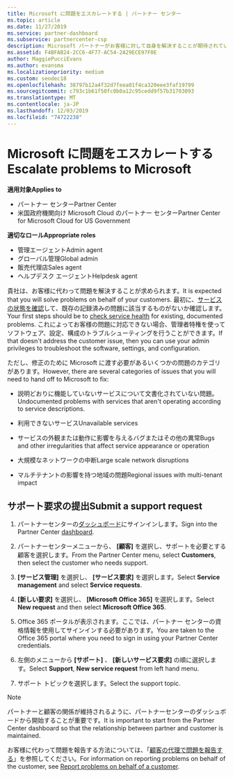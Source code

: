 ```yaml
---
title: Microsoft に問題をエスカレートする | パートナー センター
ms.topic: article
ms.date: 11/27/2019
ms.service: partner-dashboard
ms.subservice: partnercenter-csp
description: Microsoft パートナーがお客様に対して自身を解決することが期待されている問題と、Microsoft にエスカレートする必要がある問題について説明します。
ms.assetid: F4BFAB24-2CC6-4F77-AC54-2A29ECE97F0E
author: MaggiePucciEvans
ms.author: evansma
ms.localizationpriority: medium
ms.custom: seodec18
ms.openlocfilehash: 38797b12a4f32d7feea01f4ca320eee3faf19799
ms.sourcegitcommit: c793c1b61f50fc0b0a12c95cedd9f57b31703093
ms.translationtype: MT
ms.contentlocale: ja-JP
ms.lasthandoff: 12/03/2019
ms.locfileid: "74722238"
---
```

# <a name="escalate-problems-to-microsoft"></a><span data-ttu-id="fc4b7-103">Microsoft に問題をエスカレートする</span><span class="sxs-lookup"><span data-stu-id="fc4b7-103">Escalate problems to Microsoft</span></span>

<span data-ttu-id="fc4b7-104">**適用対象**</span><span class="sxs-lookup"><span data-stu-id="fc4b7-104">**Applies to**</span></span>

- <span data-ttu-id="fc4b7-105">パートナー センター</span><span class="sxs-lookup"><span data-stu-id="fc4b7-105">Partner Center</span></span>
- <span data-ttu-id="fc4b7-106">米国政府機関向け Microsoft Cloud のパートナー センター</span><span class="sxs-lookup"><span data-stu-id="fc4b7-106">Partner Center for Microsoft Cloud for US Government</span></span>

<span data-ttu-id="fc4b7-107">**適切なロール**</span><span class="sxs-lookup"><span data-stu-id="fc4b7-107">**Appropriate roles**</span></span>

- <span data-ttu-id="fc4b7-108">管理エージェント</span><span class="sxs-lookup"><span data-stu-id="fc4b7-108">Admin agent</span></span>
- <span data-ttu-id="fc4b7-109">グローバル管理</span><span class="sxs-lookup"><span data-stu-id="fc4b7-109">Global admin</span></span>
- <span data-ttu-id="fc4b7-110">販売代理店</span><span class="sxs-lookup"><span data-stu-id="fc4b7-110">Sales agent</span></span>
- <span data-ttu-id="fc4b7-111">ヘルプデスク エージェント</span><span class="sxs-lookup"><span data-stu-id="fc4b7-111">Helpdesk agent</span></span>

<span data-ttu-id="fc4b7-112">貴社は、お客様に代わって問題を解決することが求められます。</span><span class="sxs-lookup"><span data-stu-id="fc4b7-112">It is expected that you will solve problems on behalf of your customers.</span></span> <span data-ttu-id="fc4b7-113">最初に、[サービスの状態を確認](check-service-health.md)して、既存の記録済みの問題に該当するものがないか確認します。</span><span class="sxs-lookup"><span data-stu-id="fc4b7-113">Your first steps should be to [check service health](check-service-health.md) for existing, documented problems.</span></span> <span data-ttu-id="fc4b7-114">これによってお客様の問題に対応できない場合、管理者特権を使ってソフトウェア、設定、構成のトラブルシューティングを行うことができます。</span><span class="sxs-lookup"><span data-stu-id="fc4b7-114">If that doesn't address the customer issue, then you can use your admin privileges to troubleshoot the software, settings, and configuration.</span></span>

<span data-ttu-id="fc4b7-115">ただし、修正のために Microsoft に渡す必要があるいくつかの問題のカテゴリがあります。</span><span class="sxs-lookup"><span data-stu-id="fc4b7-115">However, there are several categories of issues that you will need to hand off to Microsoft to fix:</span></span>

- <span data-ttu-id="fc4b7-116">説明どおりに機能していないサービスについて文書化されていない問題。</span><span class="sxs-lookup"><span data-stu-id="fc4b7-116">Undocumented problems with services that aren't operating according to service descriptions.</span></span>

- <span data-ttu-id="fc4b7-117">利用できないサービス</span><span class="sxs-lookup"><span data-stu-id="fc4b7-117">Unavailable services</span></span>

- <span data-ttu-id="fc4b7-118">サービスの外観または動作に影響を与えるバグまたはその他の異常</span><span class="sxs-lookup"><span data-stu-id="fc4b7-118">Bugs and other irregularities that affect service appearance or operation</span></span>

- <span data-ttu-id="fc4b7-119">大規模なネットワークの中断</span><span class="sxs-lookup"><span data-stu-id="fc4b7-119">Large scale network disruptions</span></span>

- <span data-ttu-id="fc4b7-120">マルチテナントの影響を持つ地域の問題</span><span class="sxs-lookup"><span data-stu-id="fc4b7-120">Regional issues with multi-tenant impact</span></span>

## <a name="submit-a-support-request"></a><span data-ttu-id="fc4b7-121">サポート要求の提出</span><span class="sxs-lookup"><span data-stu-id="fc4b7-121">Submit a support request</span></span>

1. <span data-ttu-id="fc4b7-122">パートナーセンターの[ダッシュボード](https://partner.microsoft.com/dashboard)にサインインします。</span><span class="sxs-lookup"><span data-stu-id="fc4b7-122">Sign into the Partner Center [dashboard](https://partner.microsoft.com/dashboard).</span></span>

2. <span data-ttu-id="fc4b7-123">パートナーセンターメニューから、 **[顧客]** を選択し、サポートを必要とする顧客を選択します。</span><span class="sxs-lookup"><span data-stu-id="fc4b7-123">From the Partner Center menu, select **Customers**, then select the customer who needs support.</span></span>

3. <span data-ttu-id="fc4b7-124">**[サービス管理]** を選択し、 **[サービス要求]** を選択します。</span><span class="sxs-lookup"><span data-stu-id="fc4b7-124">Select **Service management** and select **Service requests**.</span></span>

4. <span data-ttu-id="fc4b7-125">**[新しい要求]** を選択し、 **[Microsoft Office 365]** を選択します。</span><span class="sxs-lookup"><span data-stu-id="fc4b7-125">Select **New request** and then select **Microsoft Office 365**.</span></span>

5. <span data-ttu-id="fc4b7-126">Office 365 ポータルが表示されます。ここでは、パートナー センターの資格情報を使用してサインインする必要があります。</span><span class="sxs-lookup"><span data-stu-id="fc4b7-126">You are taken to the Office 365 portal where you need to sign in using your Partner Center credentials.</span></span>

6. <span data-ttu-id="fc4b7-127">左側のメニューから **[サポート]** 、 **[新しいサービス要求]** の順に選択します。</span><span class="sxs-lookup"><span data-stu-id="fc4b7-127">Select **Support**, **New service request** from left hand menu.</span></span>

7. <span data-ttu-id="fc4b7-128">サポート トピックを選択します。</span><span class="sxs-lookup"><span data-stu-id="fc4b7-128">Select the support topic.</span></span>

>[!NOTE]
><span data-ttu-id="fc4b7-129">パートナーと顧客の関係が維持されるように、パートナーセンターのダッシュボードから開始することが重要です。</span><span class="sxs-lookup"><span data-stu-id="fc4b7-129">It is important to start from the Partner Center dashboard so that the relationship between partner and customer is maintained.</span></span> 


<span data-ttu-id="fc4b7-130">お客様に代わって問題を報告する方法については、「[顧客の代理で問題を報告する](report-problems-on-behalf-of-a-customer.md)」を参照してください。</span><span class="sxs-lookup"><span data-stu-id="fc4b7-130">For information on reporting problems on behalf of the customer, see [Report problems on behalf of a customer](report-problems-on-behalf-of-a-customer.md).</span></span>

 

 



